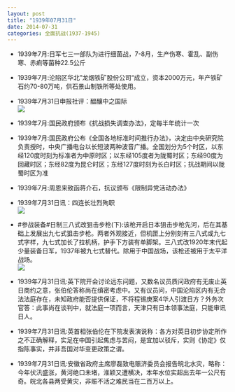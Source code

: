 ```yaml
---
layout: post
title: "1939年07月31日"
date: 2014-07-31
categories: 全面抗战(1937-1945)
---
```


<meta name="referrer" content="no-referrer" />

- 1939年7月:日军七三一部队为进行细菌战，7-8月，生产伤寒、霍乱、副伤寒、赤痢等菌种22.5公斤 

- 1939年7月:沦陷区华北”龙烟铁矿股份公司“成立，资本2000万元，年产铁矿石约70-80万吨，供石景山制铁所等处使用。 

- 1939年7月31日申报社评：醖釀中之国际 <br/><img src="https://ww4.sinaimg.cn/large/aca367d8jw1eiw96xkdckj20yy0ul1kx.jpg" />

- 1939年7月:国民政府颁布《抗战损失调查办法》，定每半年统计一次 

- 1939年7月:国民政府公布《全国各地标准时间推行办法》，决定由中央研究院负责授时，中央广播电台以长短波两种波音广播。全国划分为5个时区，以东经120度时刻为标准者为中原时区；以东经105度者为陇蜀时区；东经90度为回藏时区；东经82度为昆仑时区；东经127度时刻为长白时区；抗战期间以陇蜀时区为准 

- 1939年7月:周恩来致函蒋介石，抗议颁布《限制异党活动办法》 

- 1939年7月31日讯：四连长壮烈殉职 <br/><img src="https://ww3.sinaimg.cn/large/aca367d8jw1eivszo5siej20e006oabv.jpg" />

- #参战装备#日制三八式改狙击步枪(下):该枪开启日本狙击步枪先河，后在其基础上发展出九七式狙击步枪。两者外观接近，但机匣上分别刻有三八式或九七式字样，九七式加长了拉机柄，护手下方装有单脚架。三八式改1920年末代起少量装备日军，1937年被九七式替代。除用于中国战场，该枪还被用于太平洋战场。 <br/><img src="https://ww3.sinaimg.cn/large/aca367d8jw1eivqztedauj208c021t8u.jpg" />

- 1939年7月31日讯:英下院开会讨论远东问题，又数名议员质问政府有无废止英日商约之意，张伯伦答称尚在缜密考虑中。又有议员问，中国沦陷区内有无合法法庭存在，未知政府能否提供保证，不将程锡庚案4华人引渡日方？外务次官答：此事尚在谈判中，就法庭一项而言，天津只有日本领事法庭，只能审讯日人。 

- 1939年7月31日讯:英首相张伯伦在下院发表演说称：各方对英日初步协定所作之不正确解释，实足在中国引起焦虑与苦闷，是宜加以驳斥，实则《协定》仅指陈事实，并非吾国对华变更政策之谓。 

- 1939年7月31日讯:安徽省政府主席廖磊致电赈济委员会报告皖北水灾，略称：今年伏汛盛涨，黄河绝口未堵，淮颖又遭横决，本年水位实超出去年一公尺有奇。皖北各县两受黄灾，非赈不活之难民当在二百万以上。 

